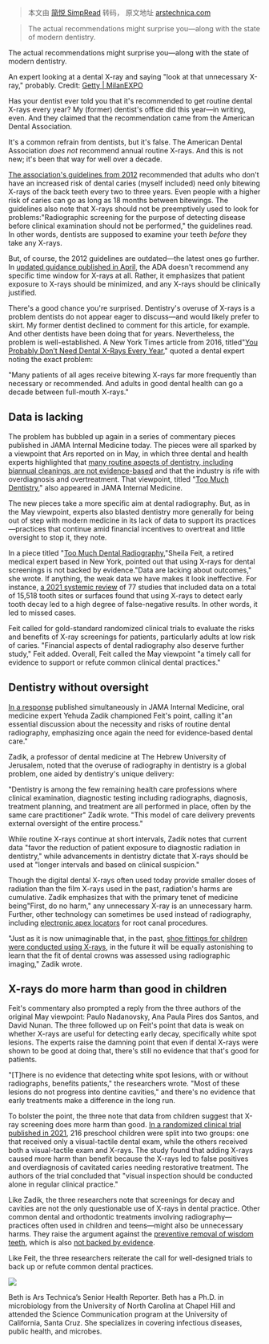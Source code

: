 > 本文由 [简悦 SimpRead](http://ksria.com/simpread/) 转码， 原文地址 [arstechnica.com](https://arstechnica.com/health/2024/10/do-you-really-need-those-routine-dental-x-rays-probably-not/?utm_source=www.threenhalf.com&utm_medium=newsletter&utm_campaign=10-15-2024-chatgpt-optimus&_bhlid=bbf7b6c28ec5226e2df4398ec9aad746363714da)

> The actual recommendations might surprise you—along with the state of modern dentistry.

The actual recommendations might surprise you—along with the state of modern dentistry.

An expert looking at a dental X-ray and saying "look at that unnecessary X-ray," probably. Credit: [Getty | MilanEXPO](https://www.gettyimages.com/detail/photo/dentist-showing-a-patient-her-x-ray-royalty-free-image/907343114?phrase=dental+x+rays&adppopup=true)

Has your dentist ever told you that it's recommended to get routine dental X-rays every year? My (former) dentist's office did this year—in writing, even. And they claimed that the recommendation came from the American Dental Association.

It's a common refrain from dentists, but it's false. The American Dental Association _does not_ recommend annual routine X-rays. And this is not new; it's been that way for well over a decade.

[The association's guidelines from 2012](https://www.ada.org/-/media/project/ada-organization/ada/ada-org/files/resources/library/oral-health-topics/dental_radiographic_examinations_2012.pdf?rev=fd33893f4d634cbaab92733c2313c354&hash=45F728CEF900B5B654539635A9147AA9) recommended that adults who don't have an increased risk of dental caries (myself included) need only bitewing X-rays of the back teeth every two to three years. Even people with a higher risk of caries can go as long as 18 months between bitewings. The guidelines also note that X-rays should not be preemptively used to look for problems:"Radiographic screening for the purpose of detecting disease before clinical examination should not be performed," the guidelines read. In other words, dentists are supposed to examine your teeth _before_ they take any X-rays.

But, of course, the 2012 guidelines are outdated—the latest ones go further. In [updated guidance published in April](https://jada.ada.org/article/S0002-8177(23)00734-1/fulltext), the ADA doesn't recommend any specific time window for X-rays at all. Rather, it emphasizes that patient exposure to X-rays should be minimized, and any X-rays should be clinically justified.

There's a good chance you're surprised. Dentistry's overuse of X-rays is a problem dentists do not appear eager to discuss—and would likely prefer to skirt. My former dentist declined to comment for this article, for example. And other dentists have been doing that for years. Nevertheless, the problem is well-established. A New York Times article from 2016, titled"[You Probably Don’t Need Dental X-Rays Every Year](https://www.nytimes.com/2016/07/26/upshot/you-probably-dont-need-dental-x-rays-every-year.html)," quoted a dental expert noting the exact problem:

"Many patients of all ages receive bitewing X-rays far more frequently than necessary or recommended. And adults in good dental health can go a decade between full-mouth X-rays."

Data is lacking
---------------

The problem has bubbled up again in a series of commentary pieces published in JAMA Internal Medicine today. The pieces were all sparked by a viewpoint that Ars reported on in May, in which three dental and health experts highlighted that [many routine aspects of dentistry, including biannual cleanings, are not evidence-based](https://arstechnica.com/science/2024/05/do-you-need-a-dentist-visit-every-6-months-that-filling-the-data-is-weak/) and that the industry is rife with overdiagnosis and overtreatment. That viewpoint, titled "[Too Much Dentistry](https://jamanetwork.com/journals/jamainternalmedicine/fullarticle/2818193)," also appeared in JAMA Internal Medicine.

The new pieces take a more specific aim at dental radiography. But, as in the May viewpoint, experts also blasted dentistry more generally for being out of step with modern medicine in its lack of data to support its practices—practices that continue amid financial incentives to overtreat and little oversight to stop it, they note.

In a piece titled "[Too Much Dental Radiography](https://jamanetwork.com/journals/jamainternalmedicine/fullarticle/2825067),"Sheila Feit, a retired medical expert based in New York, pointed out that using X-rays for dental screenings is not backed by evidence."Data are lacking about outcomes," she wrote. If anything, the weak data we have makes it look ineffective. For instance, [a 2021 systemic review](https://www.cochranelibrary.com/cdsr/doi/10.1002/14651858.CD014545/full) of 77 studies that included data on a total of 15,518 tooth sites or surfaces found that using X-rays to detect early tooth decay led to a high degree of false-negative results. In other words, it led to missed cases.

Feit called for gold-standard randomized clinical trials to evaluate the risks and benefits of X-ray screenings for patients, particularly adults at low risk of caries. "Financial aspects of dental radiography also deserve further study," Feit added. Overall, Feit called the May viewpoint "a timely call for evidence to support or refute common clinical dental practices."

Dentistry without oversight
---------------------------

[In a response](https://jamanetwork.com/journals/jamainternalmedicine/fullarticle/2825065) published simultaneously in JAMA Internal Medicine, oral medicine expert Yehuda Zadik championed Feit's point, calling it"an essential discussion about the necessity and risks of routine dental radiography, emphasizing once again the need for evidence-based dental care."

Zadik, a professor of dental medicine at The Hebrew University of Jerusalem, noted that the overuse of radiography in dentistry is a global problem, one aided by dentistry's unique delivery:

"Dentistry is among the few remaining health care professions where clinical examination, diagnostic testing including radiographs, diagnosis, treatment planning, and treatment are all performed in place, often by the same care practitioner" Zadik wrote. "This model of care delivery prevents external oversight of the entire process."

While routine X-rays continue at short intervals, Zadik notes that current data "favor the reduction of patient exposure to diagnostic radiation in dentistry," while advancements in dentistry dictate that X-rays should be used at "longer intervals and based on clinical suspicion."

Though the digital dental X-rays often used today provide smaller doses of radiation than the film X-rays used in the past, radiation's harms are cumulative. Zadik emphasizes that with the primary tenet of medicine being"First, do no harm," any unnecessary X-ray is an unnecessary harm. Further, other technology can sometimes be used instead of radiography, including [electronic apex locators](https://en.wikipedia.org/wiki/Electronic_apex_locator) for root canal procedures.

"Just as it is now unimaginable that, in the past, [shoe fittings for children were conducted using X-rays](https://wi101.wisc.edu/the-rise-and-fall-of-shoe-fitting-fluroscopes/), in the future it will be equally astonishing to learn that the fit of dental crowns was assessed using radiographic imaging," Zadik wrote.

X-rays do more harm than good in children
-----------------------------------------

Feit's commentary also prompted a reply from the three authors of the original May viewpoint: Paulo Nadanovsky, Ana Paula Pires dos Santos, and David Nunan. The three followed up on Feit's point that data is weak on whether X-rays are useful for detecting early decay, specifically white spot lesions. The experts raise the damning point that even if dental X-rays were shown to be good at doing that, there's still no evidence that that's good for patients.

"[T]here is no evidence that detecting white spot lesions, with or without radiographs, benefits patients," the researchers wrote. "Most of these lesions do not progress into dentine cavities," and there's no evidence that early treatments make a difference in the long run.

To bolster the point, the three note that data from children suggest that X-ray screening does more harm than good. [In a randomized clinical trial published in 2021](https://bmcoralhealth.biomedcentral.com/articles/10.1186/s12903-021-01528-w), 216 preschool children were split into two groups: one that received only a visual-tactile dental exam, while the others received both a visual-tactile exam and X-rays. The study found that adding X-rays caused more harm than benefit because the X-rays led to false positives and overdiagnosis of cavitated caries needing restorative treatment. The authors of the trial concluded that "visual inspection should be conducted alone in regular clinical practice."

Like Zadik, the three researchers note that screenings for decay and cavities are not the only questionable use of X-rays in dental practice. Other common dental and orthodontic treatments involving radiography—practices often used in children and teens—might also be unnecessary harms. They raise the argument against the [preventive removal of wisdom teeth](https://www.cochranelibrary.com/cdsr/doi/10.1002/14651858.CD003879.pub5/full), which is also [not backed by evidence](https://www.ncbi.nlm.nih.gov/pmc/articles/PMC1963310/).

Like Feit, the three researchers reiterate the call for well-designed trials to back up or refute common dental practices.

[![](https://arstechnica.com/wp-content/uploads/2016/05/b.mole-45957.jpg)](https://arstechnica.com/author/beth/)

Beth is Ars Technica’s Senior Health Reporter. Beth has a Ph.D. in microbiology from the University of North Carolina at Chapel Hill and attended the Science Communication program at the University of California, Santa Cruz. She specializes in covering infectious diseases, public health, and microbes.